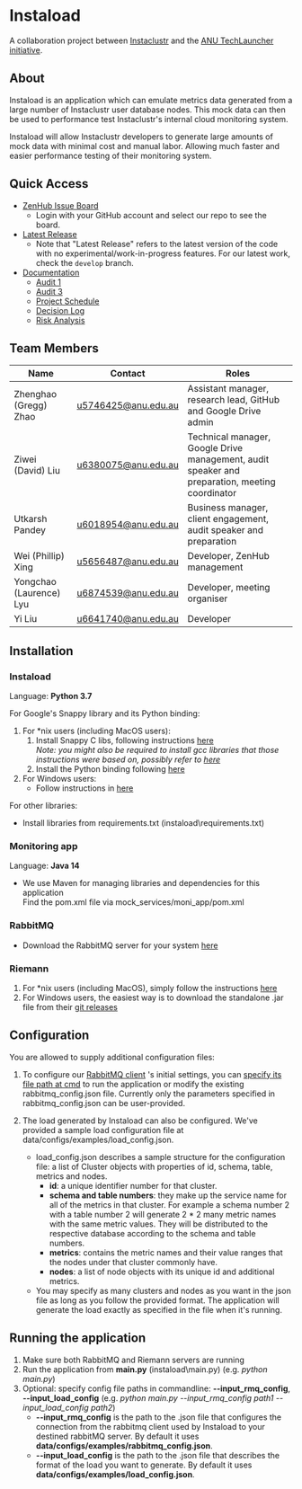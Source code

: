 
# Instaload
A collaboration project between [Instaclustr](https://www.instaclustr.com/) and the [ANU TechLauncher initiative](https://cs.anu.edu.au/TechLauncher/).

## About
Instaload is an application which can emulate metrics data generated from a large number of Instaclustr user database nodes. This mock data can then be used to performance test Instaclustr's internal cloud monitoring system.

Instaload will allow Instaclustr developers to generate large amounts of mock data with minimal cost and manual labor. Allowing much faster and easier performance testing of their monitoring system.

## Quick Access
* [ZenHub Issue Board](https://app.zenhub.com/login)
    * Login with your GitHub account and select our repo to see the board.
* [Latest Release](https://github.com/Zhenghao-Zhao/Instaload/tree/master)
    * Note that "Latest Release" refers to the latest version of the code with no experimental/work-in-progress features. For our latest work, check the `develop` branch.
* [Documentation](https://drive.google.com/drive/folders/1xwgVBDAqbR-0H-oAxnSYZ9wgkiJFF5hS)
	* [Audit 1](https://drive.google.com/open?id=1LJdIqN4f_QtRiAGmNa--DRuzeKxTupYX)
	* [Audit 3](https://drive.google.com/open?id=1eeeyvOxhVNCOs0OE0pj5PrS7LTvF5LVY)
	* [Project Schedule](https://drive.google.com/open?id=13r4F3HSRC7zvWvQ7C5R0khaqGytzV6Yw)
	* [Decision Log](https://drive.google.com/open?id=1yDMyS0m3fL1ZBKwTFMU8WYMf0t8xxzgGl6DG04nO-s4)
	* [Risk Analysis](https://docs.google.com/document/d/1SslevcaDcjy7WK0WpOBv-2qWQspq_Bn9gxxTzi80Gss/edit?usp=sharing)


## Team Members

Name | Contact | Roles |
------------ | ------------- | ------------- | 
Zhenghao (Gregg) Zhao | u5746425@anu.edu.au | Assistant manager, research lead, GitHub and Google Drive admin |
Ziwei (David) Liu	 | u6380075@anu.edu.au | Technical manager, Google Drive management, audit speaker and preparation, meeting coordinator |
Utkarsh Pandey | u6018954@anu.edu.au | Business manager, client engagement, audit speaker and preparation |
Wei (Phillip) Xing	 | u5656487@anu.edu.au | Developer, ZenHub management |
Yongchao (Laurence) Lyu	 | u6874539@anu.edu.au | Developer, meeting organiser |
Yi Liu	 | u6641740@anu.edu.au | Developer |

## Installation

### Instaload 
Language: **Python 3.7**

For Google's Snappy library and its Python binding:
1. For *nix users (including MacOS users):
    1. Install Snappy C libs, following instructions [here](https://stackoverflow.com/a/20678150/9479242)
    <br>*Note: you might also be required to install gcc libraries that those instructions were based on, possibly refer to
    [here](https://stackoverflow.com/questions/11912878/gcc-error-gcc-error-trying-to-exec-cc1-execvp-no-such-file-or-directory)*
    2. Install the Python binding following [here](https://stackoverflow.com/a/41707800/9479242)
2. For Windows users:
    * Follow instructions in [here](https://stackoverflow.com/a/43756412/9479242)
    
For other libraries: 
* Install libraries from requirements.txt (instaload\requirements.txt)

### Monitoring app
Language: **Java 14**
* We use Maven for managing libraries and dependencies for this application
<br>Find the pom.xml file via mock_services/moni_app/pom.xml

### RabbitMQ
* Download the RabbitMQ server for your system [here](https://www.rabbitmq.com/download.html)

### Riemann
1. For *nix users (including MacOS), simply follow the instructions [here](http://riemann.io/quickstart.html)
2. For Windows users, the easiest way is to download the standalone .jar file from their [git releases](https://github.com/riemann/riemann/releases) 


## Configuration
You are allowed to supply additional configuration files:

1. To configure our [RabbitMQ client](https://pika.readthedocs.io/en/stable/modules/parameters.html) 's initial settings, you can [specify its file path at cmd](#running-the-application) to run the application or modify the existing rabbitmq_config.json file.
Currently only the parameters specified in rabbitmq_config.json can be user-provided. 

2. The load generated by Instaload can also be configured. We've provided a sample load configuration file at data/configs/examples/load_config.json.
    - load_config.json describes a sample structure for the configuration file: a list of Cluster objects with properties of id, schema, table, metrics and nodes. 
        - **id**: a unique identifier number for that cluster. 
        - **schema and table numbers**: they make up the service name for all of the metrics in that cluster. For example a schema number 2 with a table number 2 will generate 2 * 2 many metric names with the same metric values. They will be distributed to the respective database according to the schema and table numbers.
        - **metrics**: contains the metric names and their value ranges that the nodes under that cluster commonly have. 
        - **nodes**: a list of node objects with its unique id and additional metrics.
    - You may specify as many clusters and nodes as you want in the json file as long as you follow the provided format. The application will generate the load exactly as specified in the file when it's running. 
    
## Running the application
1. Make sure both RabbitMQ and Riemann servers are running
2. Run the application from **main.py** (instaload\main.py) (e.g. *python main.py*)
3. Optional: specify config file paths in commandline: **--input_rmq_config**, **--input_load_config** (e.g. *python main.py --input_rmq_config path1 --input_load_config path2*)
    * **--input_rmq_config** is the path to the .json file that configures the connection from the rabbitmq client used by Instaload to your destined rabbitMQ server. By default it uses **data/configs/examples/rabbitmq_config.json**.
    * **--input_load_config** is the path to the .json file that describes the format of the load you want to generate. By default it uses **data/configs/examples/load_config.json**.
